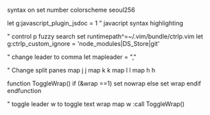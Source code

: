 syntax on
set number
colorscheme seoul256 

let g:javascript_plugin_jsdoc = 1 " javacript syntax highlighting


" control p fuzzy search
set runtimepath^=~/.vim/bundle/ctrlp.vim
let g:ctrlp_custom_ignore = 'node_modules\|DS_Store\|git'

" change leader to comma
let mapleader = ","

" Change split panes
map <Leader>j <C-w>j
map <Leader>k <C-w>k
map <Leader>l <C-w>l
map <Leader>h <C-w>h

function ToggleWrap()
  if (&wrap ==1)
    set nowrap
  else
    set wrap
  endif
endfunction

" toggle leader w to toggle text wrap
map <Leader>w :call ToggleWrap()<CR>

